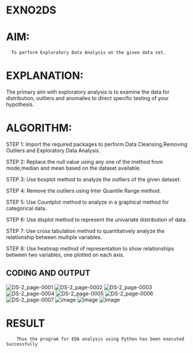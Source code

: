 # EXNO2DS
# AIM:
      To perform Exploratory Data Analysis on the given data set.
      
# EXPLANATION:
  The primary aim with exploratory analysis is to examine the data for distribution, outliers and anomalies to direct specific testing of your hypothesis.
  
# ALGORITHM:
STEP 1: Import the required packages to perform Data Cleansing,Removing Outliers and Exploratory Data Analysis.

STEP 2: Replace the null value using any one of the method from mode,median and mean based on the dataset available.

STEP 3: Use boxplot method to analyze the outliers of the given dataset.

STEP 4: Remove the outliers using Inter Quantile Range method.

STEP 5: Use Countplot method to analyze in a graphical method for categorical data.

STEP 6: Use displot method to represent the univariate distribution of data.

STEP 7: Use cross tabulation method to quantitatively analyze the relationship between multiple variables.

STEP 8: Use heatmap method of representation to show relationships between two variables, one plotted on each axis.

## CODING AND OUTPUT
![DS-2_page-0001](https://github.com/user-attachments/assets/cbb29a4e-5059-47f2-b75e-480a102dcdc2)
![DS-2_page-0002](https://github.com/user-attachments/assets/ef2de47a-77ef-4627-b070-e2deaba7f87a)
 ![DS-2_page-0003](https://github.com/user-attachments/assets/744036ca-c00c-4c2e-b42c-10ba419c7d89)
![DS-2_page-0004](https://github.com/user-attachments/assets/87a96b1b-53e6-4811-be5d-ae022a02bf73)
![DS-2_page-0005](https://github.com/user-attachments/assets/8355c811-2e82-495a-9578-6f19d37346f9)
![DS-2_page-0006](https://github.com/user-attachments/assets/82e76242-f0a0-43f5-964f-dc262a0f1209)
![DS-2_page-0007](https://github.com/user-attachments/assets/4166ebc3-9ad9-4abe-a9c1-c04f7ab22c83)
![image](https://github.com/user-attachments/assets/81009baf-2385-4b76-96cf-ee2634e40132)
![image](https://github.com/user-attachments/assets/47c0709f-0360-4ff4-b05a-a773fee471a0)
![image](https://github.com/user-attachments/assets/33faf917-e18d-431a-a463-1cd4b01f97df)


# RESULT
        Thus the program for EDA analysis using Python has been executed Successfully
